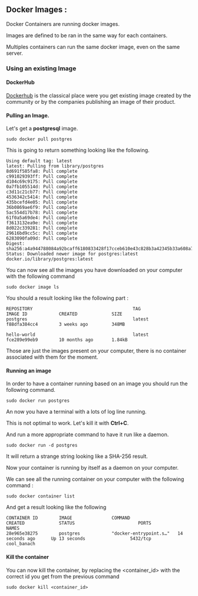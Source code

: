 ## Docker Images :

Docker Containers are running docker images.

Images are defined to be ran in the same way for each containers.

Multiples containers can run the same docker image, even on the same server.

### Using an existing Image

#### DockerHub 

[Dockerhub](hub.docker.com) is the classical place were you get existing image created by the community or by the companies publishing an image of their product.


#### Pulling an Image.

Let's get a **postgresql** image.

```
sudo docker pull postgres
```
This is going to return something looking like the following.


```
Using default tag: latest
latest: Pulling from library/postgres
8d691f585fa8: Pull complete 
c991029393ff: Pull complete 
d104c69c9175: Pull complete 
0a7fb105514d: Pull complete 
c3d11c21cb77: Pull complete 
4536342c5414: Pull complete 
435bcefd4e05: Pull complete 
36b0869ae6f9: Pull complete 
5ac554d17b78: Pull complete 
61f0a5a69de4: Pull complete 
f3613132ea9e: Pull complete 
8d022c339281: Pull complete 
29616bd9cc5c: Pull complete 
6283090fa09d: Pull complete 
Digest: sha256:a4a944788084a92bcaff6180833428f17cceb610e43c828b3a42345b33a608a7
Status: Downloaded newer image for postgres:latest
docker.io/library/postgres:latest
```

You can now see all the images you have downloaded on your computer with the following command

```
sudo docker image ls
```

You should a result looking like the following part :

```
REPOSITORY                                      TAG                 IMAGE ID            CREATED             SIZE
postgres                                        latest              f88dfa384cc4        3 weeks ago         348MB

hello-world                                     latest              fce289e99eb9        10 months ago       1.84kB

```

Those are just the images present on your computer, there is no container associated with them for the moment.


#### Running an image

In order to have a container running based on an image you should run the following command.

```
sudo docker run postgres
```

An now you have a terminal with a lots of log line running.

This is not optimal to work. Let's kill it with **Ctrl+C**.


And run a more appropriate command to have it run like a daemon.

```
sudo docker run -d postgres
```

It will return a strange string looking like a SHA-256 result.

Now your container is running by itself as a daemon on your computer.


We can see all the running container on your computer with the following command :

```
sudo docker container list
```

And get a result looking like the following 

```
CONTAINER ID        IMAGE               COMMAND                  CREATED             STATUS                        PORTS                    NAMES
28e965e38275        postgres            "docker-entrypoint.s…"   14 seconds ago      Up 13 seconds                 5432/tcp                 cool_banach
```

#### Kill the container

You can now kill the container, by replacing the <container_id> with the correct id you get from the previous command

```
sudo docker kill <container_id>
```

